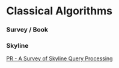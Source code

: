 # Classical Algorithms

### Survey / Book


### Skyline

[PR - A Survey of Skyline Query Processing](https://arxiv.org/pdf/1704.01788)




